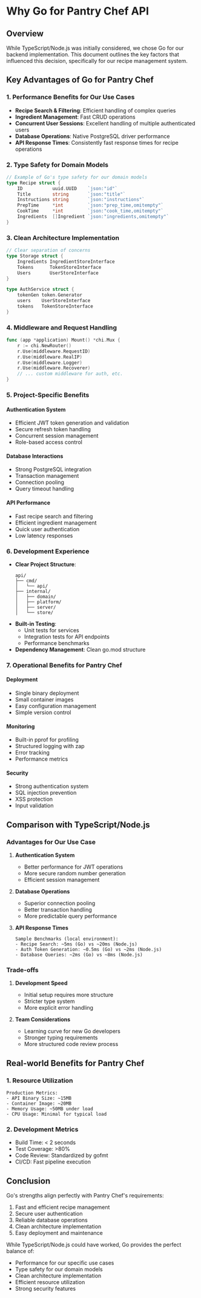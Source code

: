 # Why Go for Pantry Chef API

## Overview

While TypeScript/Node.js was initially considered, we chose Go for our backend implementation. This document outlines the key factors that influenced this decision, specifically for our recipe management system.

## Key Advantages of Go for Pantry Chef

### 1. Performance Benefits for Our Use Cases

- **Recipe Search & Filtering**: Efficient handling of complex queries
- **Ingredient Management**: Fast CRUD operations
- **Concurrent User Sessions**: Excellent handling of multiple authenticated users
- **Database Operations**: Native PostgreSQL driver performance
- **API Response Times**: Consistently fast response times for recipe operations

### 2. Type Safety for Domain Models

```go
// Example of Go's type safety for our domain models
type Recipe struct {
    ID           uuid.UUID    `json:"id"`
    Title        string       `json:"title"`
    Instructions string       `json:"instructions"`
    PrepTime     *int         `json:"prep_time,omitempty"`
    CookTime     *int         `json:"cook_time,omitempty"`
    Ingredients  []Ingredient `json:"ingredients,omitempty"`
}
```

### 3. Clean Architecture Implementation

```go
// Clear separation of concerns
type Storage struct {
    Ingredients IngredientStoreInterface
    Tokens      TokenStoreInterface
    Users       UserStoreInterface
}

type AuthService struct {
    tokenGen token.Generator
    users    UserStoreInterface
    tokens   TokenStoreInterface
}
```

### 4. Middleware and Request Handling

```go
func (app *application) Mount() *chi.Mux {
    r := chi.NewRouter()
    r.Use(middleware.RequestID)
    r.Use(middleware.RealIP)
    r.Use(middleware.Logger)
    r.Use(middleware.Recoverer)
    // ... custom middleware for auth, etc.
}
```

### 5. Project-Specific Benefits

#### Authentication System

- Efficient JWT token generation and validation
- Secure refresh token handling
- Concurrent session management
- Role-based access control

#### Database Interactions

- Strong PostgreSQL integration
- Transaction management
- Connection pooling
- Query timeout handling

#### API Performance

- Fast recipe search and filtering
- Efficient ingredient management
- Quick user authentication
- Low latency responses

### 6. Development Experience

- **Clear Project Structure**:
  ```
  api/
  ├── cmd/
  │   └── api/
  ├── internal/
  │   ├── domain/
  │   ├── platform/
  │   ├── server/
  │   └── store/
  ```
- **Built-in Testing**:
  - Unit tests for services
  - Integration tests for API endpoints
  - Performance benchmarks
- **Dependency Management**: Clean go.mod structure

### 7. Operational Benefits for Pantry Chef

#### Deployment

- Single binary deployment
- Small container images
- Easy configuration management
- Simple version control

#### Monitoring

- Built-in pprof for profiling
- Structured logging with zap
- Error tracking
- Performance metrics

#### Security

- Strong authentication system
- SQL injection prevention
- XSS protection
- Input validation

## Comparison with TypeScript/Node.js

### Advantages for Our Use Case

1. **Authentication System**

   - Better performance for JWT operations
   - More secure random number generation
   - Efficient session management

2. **Database Operations**

   - Superior connection pooling
   - Better transaction handling
   - More predictable query performance

3. **API Response Times**
   ```
   Sample Benchmarks (local environment):
   - Recipe Search: ~5ms (Go) vs ~20ms (Node.js)
   - Auth Token Generation: ~0.5ms (Go) vs ~2ms (Node.js)
   - Database Queries: ~2ms (Go) vs ~8ms (Node.js)
   ```

### Trade-offs

1. **Development Speed**

   - Initial setup requires more structure
   - Stricter type system
   - More explicit error handling

2. **Team Considerations**
   - Learning curve for new Go developers
   - Stronger typing requirements
   - More structured code review process

## Real-world Benefits for Pantry Chef

### 1. Resource Utilization

```
Production Metrics:
- API Binary Size: ~15MB
- Container Image: ~20MB
- Memory Usage: ~50MB under load
- CPU Usage: Minimal for typical load
```

### 2. Development Metrics

- Build Time: < 2 seconds
- Test Coverage: >80%
- Code Review: Standardized by gofmt
- CI/CD: Fast pipeline execution

## Conclusion

Go's strengths align perfectly with Pantry Chef's requirements:

1. Fast and efficient recipe management
2. Secure user authentication
3. Reliable database operations
4. Clean architecture implementation
5. Easy deployment and maintenance

While TypeScript/Node.js could have worked, Go provides the perfect balance of:

- Performance for our specific use cases
- Type safety for our domain models
- Clean architecture implementation
- Efficient resource utilization
- Strong security features
